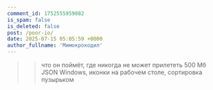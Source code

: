 ```yaml
---
comment_id: 1752555959082
is_spam: false
is_deleted: false
post: /poor-io/
date: 2025-07-15 05:05:59 +0000
author_fullname: 'Мимокрокодил'
---
```


>> что он поймёт, где никогда не может прилететь 500 Мб JSON
Windows, иконки на рабочем столе, сортировка пузырьком
